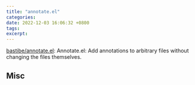 ```yaml
---
title: "annotate.el"
categories: 
date: 2022-12-03 16:06:32 +0800
tags: 
excerpt: 
---
```


[bastibe/annotate.el](https://github.com/bastibe/annotate.el): Annotate.el: Add annotations to arbitrary files without changing the files themselves.










## Misc



